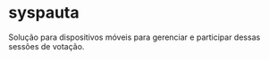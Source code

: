 # syspauta
Solução para dispositivos móveis para gerenciar e  participar dessas sessões de votação.
